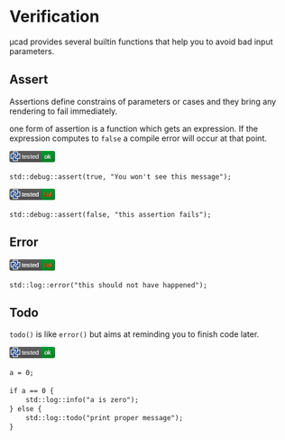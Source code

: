 # Verification

µcad provides several builtin functions that help you to avoid bad input parameters.

## Assert

Assertions define constrains of parameters or cases and they bring any rendering to fail immediately.

one form of assertion is a function which gets an expression.
If the expression computes to `false` a compile error will occur at
that point.

[![test](.test/verify_assert.png)](.test/verify_assert.log)

```µcad,verify_assert
std::debug::assert(true, "You won't see this message");
```

[![test](.test/verify_assert_fail.png)](.test/verify_assert_fail.log)

```µcad,verify_assert_fail#fail
std::debug::assert(false, "this assertion fails");
```

## Error

[![test](.test/verify_error.png)](.test/verify_error.log)

```µcad,verify_error#fail
std::log::error("this should not have happened");
```

## Todo

`todo()` is like `error()` but aims at reminding you to finish code later.

[![test](.test/verify_todo.png)](.test/verify_todo.log)

```µcad,verify_todo
a = 0;

if a == 0 {
    std::log::info("a is zero");
} else {
    std::log::todo("print proper message");
}
```
